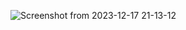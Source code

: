 ![Screenshot from 2023-12-17 21-13-12](https://github.com/user-attachments/assets/69e0e71c-1732-4e7d-b636-a2b84c859b72)
